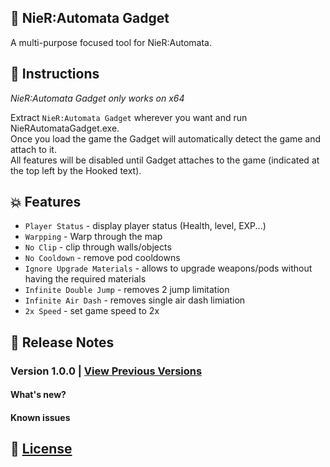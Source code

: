 ## :hammer: NieR:Automata Gadget

A multi-purpose focused tool for NieR:Automata.

## :page_facing_up: Instructions

_NieR:Automata Gadget only works on x64_

Extract `NieR:Automata Gadget` wherever you want and run NieRAutomataGadget.exe.<br>
Once you load the game the Gadget will automatically detect the game and attach to it.<br>
All features will be disabled until Gadget attaches to the game (indicated at the top left by the Hooked text).

## :boom: Features

- `Player Status` - display player status (Health, level, EXP...)
- `Warpping` - Warp through the map
- `No Clip` - clip through walls/objects
- `No Cooldown` - remove pod cooldowns
- `Ignore Upgrade Materials` - allows to upgrade weapons/pods without having the required materials
- `Infinite Double Jump` - removes 2 jump limitation
- `Infinite Air Dash` - removes single air dash limiation
- `2x Speed` - set game speed to 2x

## :scroll: Release Notes

### Version 1.0.0 | [View Previous Versions](Notes.md)

#### What's new?

#### Known issues

## :page_with_curl: [License](License)
